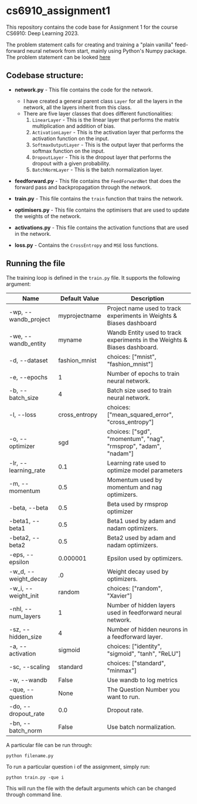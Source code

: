 # cs6910_assignment1

This repository contains the code base for Assignment 1 for the course CS6910: Deep Learning 2023. 


The problem statement calls for creating and training a "plain vanilla" feed-forward neural network from start, mainly using Python's Numpy package. 
The problem statement can be looked [here](https://wandb.ai/berserank/CS6910%20Assignment%201/reports/CS6910-Assignment-1--VmlldzozNzM0MTc4?accessToken=dmmeww9v6vdgsduqvh993yw1q821vpf18kjg2xj1z4ltgepapth6fkoyudkyfry8)

## Codebase structure: 
* __network.py__ - This file contains the code for the network.
    - I have created a general parent class `Layer` for all the layers in the network, all the layers inherit from this class. 
    - There are five layer classes that does different functionalities: 
        1. `LinearLayer` - This is the linear layer that performs the matrix multiplication and addition of bias.
        2. `ActivationLayer` - This is the activation layer that performs the activation function on the input.
        3. `SoftmaxOutputLayer` - This is the output layer that performs the softmax function on the input.
        4. `DropoutLayer` - This is the dropout layer that performs the dropout with a given probability.
        5. `BatchNormLayer` - This is the batch normalization layer.

* __feedforward.py__ - This file contains the `FeedForwardNet` that does the forward pass and backpropagation through the network.

* __train.py__ - This file contains the `train` function that trains the network. 

* __optimisers.py__ - This file contains the optimisers that are used to update the weights of the network.

* __activations.py__ - This file contains the activation functions that are used in the network.

* __loss.py__ - Contains the `CrossEntropy` and `MSE` loss functions.

## Running the file
The training loop is defined in the `train.py` file. It supports the following argument:

|Name                  |Default Value 	|Description| 
|----------------------|----------------|-----------|
|-wp, --wandb_project| 	myprojectname 	|Project name used to track experiments in Weights & Biases dashboard|
|-we, --wandb_entity| 	myname  	      |Wandb Entity used to track experiments in the Weights & Biases dashboard.|
|-d, --dataset| 	      fashion_mnist 	|choices: ["mnist", "fashion_mnist"]|
|-e, --epochs| 	        1 	            |Number of epochs to train neural network.|
|-b, --batch_size| 	    4 	            |Batch size used to train neural network.|
|-l, --loss| 	          cross_entropy 	|choices: ["mean_squared_error", "cross_entropy"]|
|-o, --optimizer| 	    sgd 	          |choices: ["sgd", "momentum", "nag", "rmsprop", "adam", "nadam"]|
|-lr, --learning_rate| 	0.1 	          |Learning rate used to optimize model parameters|
|-m, --momentum| 	      0.5 	          |Momentum used by momentum and nag optimizers.|
|-beta, --beta| 	      0.5 	          |Beta used by rmsprop optimizer|
|-beta1, --beta1| 	    0.5 	          |Beta1 used by adam and nadam optimizers.|
|-beta2, --beta2| 	    0.5 	          |Beta2 used by adam and nadam optimizers.|
|-eps, --epsilon| 	    0.000001 	      |Epsilon used by optimizers.|
|-w_d, --weight_decay| 	.0 	            |Weight decay used by optimizers.|
|-w_i, --weight_init| 	random 	        |choices: ["random", "Xavier"]|
|-nhl, --num_layers| 	  1 	            |Number of hidden layers used in feedforward neural network.|
|-sz, --hidden_size| 	  4 	            |Number of hidden neurons in a feedforward layer.|
|-a, --activation| 	    sigmoid 	      |choices: ["identity", "sigmoid", "tanh", "ReLU"]|
|-sc, --scaling| 	      standard 	      |choices: ["standard", "minmax"]|
|-w, --wandb| 	        False 	        |Use wandb to log metrics|
|-que, --question|      None            |The Question Number you want to run.|
|-do, --dropout_rate| 	0.0 	          |Dropout rate.|
|-bn, --batch_norm| 	  False 	        |Use batch normalization.|

A particular file can be run through: 
```
python filename.py
```

To run a particular question i of the assignment, simply run: 
```
python train.py -que i
```  
This will run the file with the default arguments which can be changed through command line.

